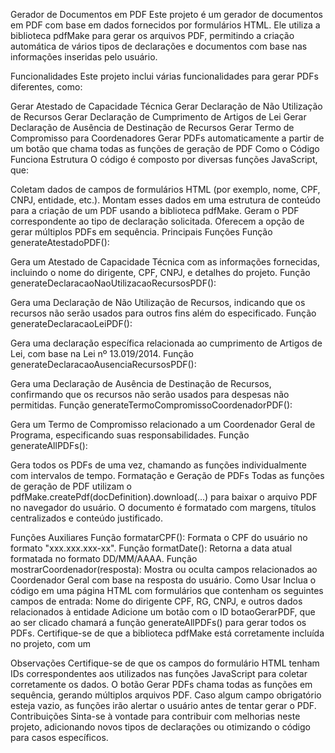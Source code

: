 Gerador de Documentos em PDF
Este projeto é um gerador de documentos em PDF com base em dados fornecidos por formulários HTML. Ele utiliza a biblioteca pdfMake para gerar os arquivos PDF, permitindo a criação automática de vários tipos de declarações e documentos com base nas informações inseridas pelo usuário.

Funcionalidades
Este projeto inclui várias funcionalidades para gerar PDFs diferentes, como:

Gerar Atestado de Capacidade Técnica
Gerar Declaração de Não Utilização de Recursos
Gerar Declaração de Cumprimento de Artigos de Lei
Gerar Declaração de Ausência de Destinação de Recursos
Gerar Termo de Compromisso para Coordenadores
Gerar PDFs automaticamente a partir de um botão que chama todas as funções de geração de PDF
Como o Código Funciona
Estrutura
O código é composto por diversas funções JavaScript, que:

Coletam dados de campos de formulários HTML (por exemplo, nome, CPF, CNPJ, entidade, etc.).
Montam esses dados em uma estrutura de conteúdo para a criação de um PDF usando a biblioteca pdfMake.
Geram o PDF correspondente ao tipo de declaração solicitada.
Oferecem a opção de gerar múltiplos PDFs em sequência.
Principais Funções
Função generateAtestadoPDF():

Gera um Atestado de Capacidade Técnica com as informações fornecidas, incluindo o nome do dirigente, CPF, CNPJ, e detalhes do projeto.
Função generateDeclaracaoNaoUtilizacaoRecursosPDF():

Gera uma Declaração de Não Utilização de Recursos, indicando que os recursos não serão usados para outros fins além do especificado.
Função generateDeclaracaoLeiPDF():

Gera uma declaração específica relacionada ao cumprimento de Artigos de Lei, com base na Lei nº 13.019/2014.
Função generateDeclaracaoAusenciaRecursosPDF():

Gera uma Declaração de Ausência de Destinação de Recursos, confirmando que os recursos não serão usados para despesas não permitidas.
Função generateTermoCompromissoCoordenadorPDF():

Gera um Termo de Compromisso relacionado a um Coordenador Geral de Programa, especificando suas responsabilidades.
Função generateAllPDFs():

Gera todos os PDFs de uma vez, chamando as funções individualmente com intervalos de tempo.
Formatação e Geração de PDFs
Todas as funções de geração de PDF utilizam o pdfMake.createPdf(docDefinition).download(...) para baixar o arquivo PDF no navegador do usuário. O documento é formatado com margens, títulos centralizados e conteúdo justificado.

Funções Auxiliares
Função formatarCPF(): Formata o CPF do usuário no formato "xxx.xxx.xxx-xx".
Função formatDate(): Retorna a data atual formatada no formato DD/MM/AAAA.
Função mostrarCoordenador(resposta): Mostra ou oculta campos relacionados ao Coordenador Geral com base na resposta do usuário.
Como Usar
Inclua o código em uma página HTML com formulários que contenham os seguintes campos de entrada:
Nome do dirigente
CPF, RG, CNPJ, e outros dados relacionados à entidade
Adicione um botão com o ID botaoGerarPDF, que ao ser clicado chamará a função generateAllPDFs() para gerar todos os PDFs.
Certifique-se de que a biblioteca pdfMake está corretamente incluída no projeto, com um <script> apontando para o arquivo pdfmake.min.js e o vfs_fonts.js.
Preencha os campos no formulário e clique no botão "Gerar PDFs".
Dependências
pdfMake: Biblioteca JavaScript para gerar PDFs diretamente no navegador.




<form>
  <label for="dirigente">Nome do Dirigente:</label>
  <input type="text" id="dirigente" name="dirigente" />

  <label for="cpf">CPF:</label>
  <input type="text" id="cpf" name="cpf" oninput="formatarCPF(this)" />

  <label for="entidade">Entidade:</label>
  <input type="text" id="entidade" name="entidade" />

  <!-- Adicione outros campos conforme necessário -->

  <button id="botaoGerarPDF">Gerar PDFs</button>
</form>

<script src="pdfmake.min.js"></script>
<script src="vfs_fonts.js"></script>
<script src="seu-script.js"></script>



Observações
Certifique-se de que os campos do formulário HTML tenham IDs correspondentes aos utilizados nas funções JavaScript para coletar corretamente os dados.
O botão Gerar PDFs chama todas as funções em sequência, gerando múltiplos arquivos PDF.
Caso algum campo obrigatório esteja vazio, as funções irão alertar o usuário antes de tentar gerar o PDF.
Contribuições
Sinta-se à vontade para contribuir com melhorias neste projeto, adicionando novos tipos de declarações ou otimizando o código para casos específicos.
